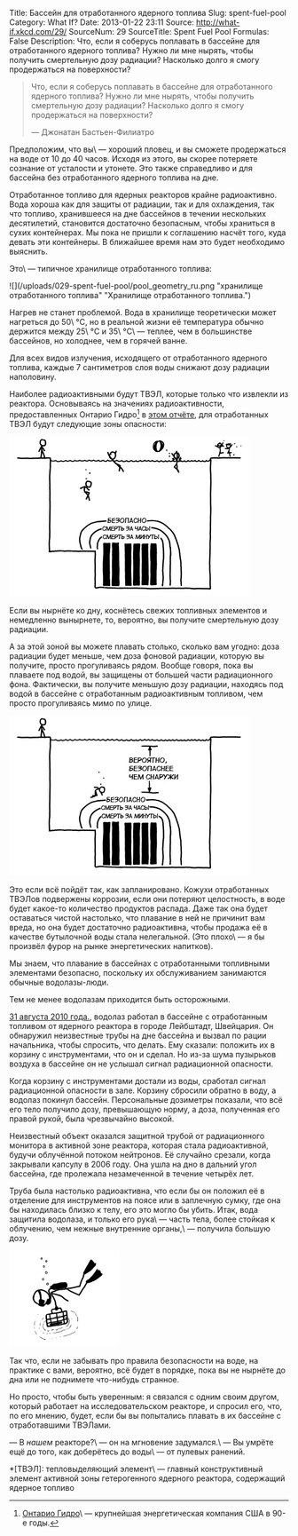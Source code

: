 Title: Бассейн для отработанного ядерного топлива
Slug: spent-fuel-pool
Category: What If?
Date: 2013-01-22 23:11
Source: http://what-if.xkcd.com/29/
SourceNum: 29
SourceTitle: Spent Fuel Pool
Formulas: False
Description: Что, если я соберусь поплавать в бассейне для отработанного ядерного топлива? Нужно ли мне нырять, чтобы получить смертельную дозу радиации? Насколько долго я смогу продержаться на поверхности?

> Что, если я соберусь поплавать в бассейне для отработанного ядерного топлива? Нужно ли мне нырять, чтобы получить смертельную дозу радиации? Насколько долго я смогу продержаться на поверхности?
>
> — Джонатан Бастьен-Филиатро

Предположим, что вы\ — хороший пловец, и вы сможете продержаться на воде от 10 до 40 часов. Исходя из этого, вы скорее потеряете сознание от усталости и утонете. Это также справедливо и для бассейна без отработанного ядерного топлива на дне.

Отработанное топливо для ядерных реакторов крайне радиоактивно. Вода хороша как для защиты от радиации, так и для охлаждения, так что топливо, хранившееся на дне бассейнов в течении нескольких десятилетий, становится достаточно безопасным, чтобы храниться в сухих контейнерах. Мы пока не пришли к соглашению насчёт того, куда девать эти контейнеры. В ближайшее время нам это будет необходимо выяснить.

Это\ — типичное хранилище отработанного топлива:

![](/uploads/029-spent-fuel-pool/pool_geometry_ru.png "хранилище отработанного топлива" "Хранилище отработанного топлива.")

Нагрев не станет проблемой. Вода в хранилище теоретически может нагреться до 50\ °C, но в реальной жизни её температура обычно держится между 25\ °C и 35\ °C\ — теплее, чем в большинстве бассейнов, но холоднее, чем в горячей ванне.

Для всех видов излучения, исходящего от отработанного ядерного топлива, каждые 7 сантиметров слоя воды снижают дозу радиации наполовину.

Наиболее радиоактивными будут ТВЭЛ, которые только что извлекли из реактора. Основываясь на значениях радиоактивности, предоставленных Онтарио Гидро[^1] в [этом отчёте](http://www.osti.gov/energycitations/servlets/purl/7284014-xaMii9/7284014.pdf), для отработанных ТВЭЛ будут следующие зоны опасности:

![](/uploads/029-spent-fuel-pool/pool_danger_ru.png "Изображение, показывающее части бассейна, в которых не следует плавать.")

Если вы нырнёте ко дну, коснётесь свежих топливных элементов и немедленно вынырнете, то, вероятно, вы получите смертельную дозу радиации.

А за этой зоной вы можете плавать столько, сколько вам угодно: доза радиации будет меньше, чем доза фоновой радиации, которую вы получите, просто прогуливаясь рядом. Вообще говоря, пока вы плаваете под водой, вы защищены от большей части радиационного фона. Фактически, вы получите меньшую дозу радиации, находясь под водой в бассейне с отработанным радиоактивным топливом, чем просто прогуливаясь мимо по улице.

![](/uploads/029-spent-fuel-pool/pool_safe_ru.png "Отказ от ответственности: я карикатурист. Если вы последуете моему совету насчёт безопасности радиоактивных материалов, то вы, вероятно, заслуживаете всего того, что с вами произойдёт.")

Это если всё пойдёт так, как запланировано. Кожухи отработанных ТВЭЛов подвержены коррозии, если они потеряют целостность, в воде будет какое-то количество продуктов распада. Даже так она будет оставаться чистой настолько, что плавание в ней не причинит вам вреда, но она будет достаточно радиоактивна, чтобы продажа её в качестве бутылочной воды стала нелегальной. (Это плохо\ — я бы произвёл фурор на рынке энергетических напитков).

Мы знаем, что плавание в бассейнах с отработанными топливными элементами безопасно, поскольку их обслуживанием занимаются обычные водолазы-люди.

Тем не менее водолазам приходится быть осторожными.

[31 августа 2010 года.](http://www.isoe-network.net/index.php/publications-mainmenu-88/isoe-news/doc_download/1756-ritter2011ppt.html), водолаз работал в бассейне с отработанным топливом от ядерного реактора в городе Лейбштадт, Швейцария. Он обнаружил неизвестные трубы на дне бассейна и вызвал по рации начальника, чтобы спросить, что делать. Ему сказали: положить их в корзину с инструментами, что он и сделал. Но из-за шума пузырьков воздуха в бассейне он не услышал сигнал радиационной опасности.

Когда корзину с инструментами достали из воды, сработал сигнал радиационной опасности в зале. Корзину сбросили обратно в воду, а водолаз покинул бассейн. Персональные дозиметры показали, что всё его тело получило дозу, превышающую норму, а доза, полученная его правой рукой, была чрезвычайно высокой.

Неизвестный объект оказался защитной трубой от радиационного монитора в активной зоне реактора, которая стала радиоактивной, будучи облучённой потоком нейтронов. Её случайно срезали, когда закрывали капсулу в 2006 году. Она ушла на дно в дальний угол бассейна, где пролежала незамеченной в течение четырёх лет.

Труба была настолько радиоактивна, что если бы он положил её в отделение для инструментов на поясе или в заплечную сумку, где она бы находилась близко к телу, его это могло бы убить. Итак, вода защитила водолаза, и только его рука\ — часть тела, более стойкая к облучению, чем нежные внутренние органы,\ — получила большую дозу.

![](/uploads/029-spent-fuel-pool/pool_diver.png "Самая зловещая продуктовая корзинка в мире.")

Так что, если не забывать про правила безопасности на воде, на практике с вами, вероятно, всё будет в порядке, пока вы не нырнёте до дна или не поднимете что-нибудь странное.

Но просто, чтобы быть уверенным: я связался с одним своим другом, который работает на исследовательском реакторе, и спросил его, что, по его мнению, будет, если бы вы попытались плавать в их бассейне с отработавшими ТВЭЛами.

— В _нашем_ реакторе?\ — он на мгновение задумался.\ — Вы умрёте ещё до того, как доберётесь до воды\ — от пулевых ранений.

*[ТВЭЛ]: тепловыделяющий элемент\ — главный конструктивный элемент активной зоны гетерогенного ядерного реактора, содержащий ядерное топливо
[^1]: [Онтарио Гидро](http://en.wikipedia.org/wiki/Ontario_Hydro)\ — крупнейшая энергетическая компания США в 90-е годы.
